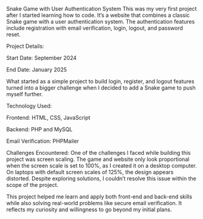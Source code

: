 Snake Game with User Authentication System
This was my very first project after I started learning how to code. It’s a website that combines a classic Snake game with a user authentication system. The authentication features include registration with email verification, login, logout, and password reset.

Project Details:

Start Date: September 2024

End Date: January 2025

What started as a simple project to build login, register, and logout features turned into a bigger challenge when I decided to add a Snake game to push myself further.

Technology Used:

Frontend: HTML, CSS, JavaScript

Backend: PHP and MySQL

Email Verification: PHPMailer

Challenges Encountered:
One of the challenges I faced while building this project was screen scaling. The game and website only look proportional when the screen scale is set to 100%, as I created it on a desktop computer. On laptops with default screen scales of 125%, the design appears distorted. Despite exploring solutions, I couldn’t resolve this issue within the scope of the project.

This project helped me learn and apply both front-end and back-end skills while also solving real-world problems like secure email verification. It reflects my curiosity and willingness to go beyond my initial plans.
